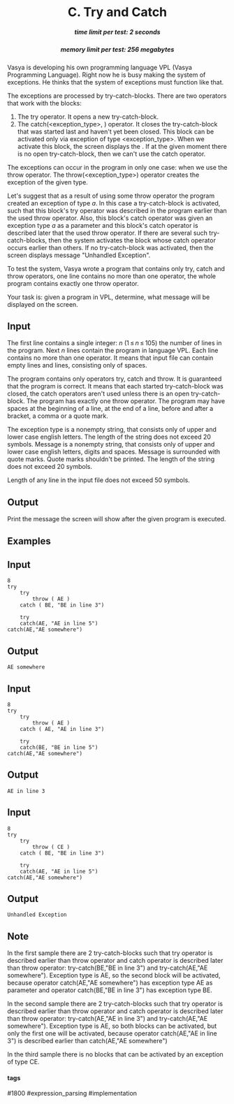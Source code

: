 <h1 style='text-align: center;'> C. Try and Catch</h1>

<h5 style='text-align: center;'>time limit per test: 2 seconds</h5>
<h5 style='text-align: center;'>memory limit per test: 256 megabytes</h5>

Vasya is developing his own programming language VPL (Vasya Programming Language). Right now he is busy making the system of exceptions. He thinks that the system of exceptions must function like that.

The exceptions are processed by try-catch-blocks. There are two operators that work with the blocks:

1. The try operator. It opens a new try-catch-block.
2. The catch(<exception_type>, <message>) operator. It closes the try-catch-block that was started last and haven't yet been closed. This block can be activated only via exception of type <exception_type>. When we activate this block, the screen displays the <message>. If at the given moment there is no open try-catch-block, then we can't use the catch operator.

The exceptions can occur in the program in only one case: when we use the throw operator. The throw(<exception_type>) operator creates the exception of the given type.

Let's suggest that as a result of using some throw operator the program created an exception of type *a*. In this case a try-catch-block is activated, such that this block's try operator was described in the program earlier than the used throw operator. Also, this block's catch operator was given an exception type *a* as a parameter and this block's catch operator is described later that the used throw operator. If there are several such try-catch-blocks, then the system activates the block whose catch operator occurs earlier than others. If no try-catch-block was activated, then the screen displays message "Unhandled Exception".

To test the system, Vasya wrote a program that contains only try, catch and throw operators, one line contains no more than one operator, the whole program contains exactly one throw operator.

Your task is: given a program in VPL, determine, what message will be displayed on the screen.

## Input

The first line contains a single integer: *n* (1 ≤ *n* ≤ 105) the number of lines in the program. Next *n* lines contain the program in language VPL. Each line contains no more than one operator. It means that input file can contain empty lines and lines, consisting only of spaces.

The program contains only operators try, catch and throw. It is guaranteed that the program is correct. It means that each started try-catch-block was closed, the catch operators aren't used unless there is an open try-catch-block. The program has exactly one throw operator. The program may have spaces at the beginning of a line, at the end of a line, before and after a bracket, a comma or a quote mark.

The exception type is a nonempty string, that consists only of upper and lower case english letters. The length of the string does not exceed 20 symbols. Message is a nonempty string, that consists only of upper and lower case english letters, digits and spaces. Message is surrounded with quote marks. Quote marks shouldn't be printed. The length of the string does not exceed 20 symbols.

Length of any line in the input file does not exceed 50 symbols. 

## Output

Print the message the screen will show after the given program is executed.

## Examples

## Input


```
8  
try  
    try  
        throw ( AE )   
    catch ( BE, "BE in line 3")  
  
    try  
    catch(AE, "AE in line 5")   
catch(AE,"AE somewhere")  

```
## Output


```
AE somewhere  

```
## Input


```
8  
try  
    try  
        throw ( AE )   
    catch ( AE, "AE in line 3")  
  
    try  
    catch(BE, "BE in line 5")   
catch(AE,"AE somewhere")  

```
## Output


```
AE in line 3  

```
## Input


```
8  
try  
    try  
        throw ( CE )   
    catch ( BE, "BE in line 3")  
  
    try  
    catch(AE, "AE in line 5")   
catch(AE,"AE somewhere")  

```
## Output


```
Unhandled Exception  

```
## Note

In the first sample there are 2 try-catch-blocks such that try operator is described earlier than throw operator and catch operator is described later than throw operator: try-catch(BE,"BE in line 3") and try-catch(AE,"AE somewhere"). Exception type is AE, so the second block will be activated, because operator catch(AE,"AE somewhere") has exception type AE as parameter and operator catch(BE,"BE in line 3") has exception type BE.

In the second sample there are 2 try-catch-blocks such that try operator is described earlier than throw operator and catch operator is described later than throw operator: try-catch(AE,"AE in line 3") and try-catch(AE,"AE somewhere"). Exception type is AE, so both blocks can be activated, but only the first one will be activated, because operator catch(AE,"AE in line 3") is described earlier than catch(AE,"AE somewhere")

In the third sample there is no blocks that can be activated by an exception of type CE.



#### tags 

#1800 #expression_parsing #implementation 